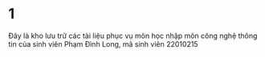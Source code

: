 # 1
Đây là kho lưu trữ các tài liệu phục vụ môn học nhập môn công nghệ thông tin của sinh viên Phạm Đình Long, mã sinh viên 22010215
